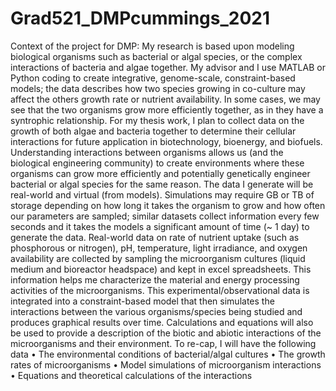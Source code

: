 # Grad521_DMPcummings_2021

Context of the project for DMP:
My research is based upon modeling biological organisms such as bacterial or algal species, or the complex interactions of bacteria and algae together. My advisor and I use MATLAB or Python coding to create integrative, genome-scale, constraint-based models; the data describes how two species growing in co-culture may affect the others growth rate or nutrient availability. In some cases, we may see that the two organisms grow more efficiently together, as in they have a syntrophic relationship. For my thesis work, I plan to collect data on the growth of both algae and bacteria together to determine their cellular interactions for future application in biotechnology, bioenergy, and biofuels. Understanding interactions between organisms allows us (and the biological engineering community) to create environments where these organisms can grow more efficiently and potentially genetically engineer bacterial or algal species for the same reason.
The data I generate will be real-world and virtual (from models). Simulations may require GB or TB of storage depending on how long it takes the organism to grow and how often our parameters are sampled; similar datasets collect information every few seconds and it takes the models a significant amount of time (~ 1 day) to generate the data. Real-world data on rate of nutrient uptake (such as phosphorous or nitrogen), pH, temperature, light irradiance, and oxygen availability are collected by sampling the microorganism cultures (liquid medium and bioreactor headspace) and kept in excel spreadsheets. This information helps me characterize the material and energy processing activities of the microorganisms. This experimental/observational data is integrated into a constraint-based model that then simulates the interactions between the various organisms/species being studied and produces graphical results over time. Calculations and equations will also be used to provide a description of the biotic and abiotic interactions of the microorganisms and their environment. 
To re-cap, I will have the following data
•	The environmental conditions of bacterial/algal cultures 
•	The growth rates of microorganisms
•	Model simulations of microorganism interactions
•	Equations and theoretical calculations of the interactions 
